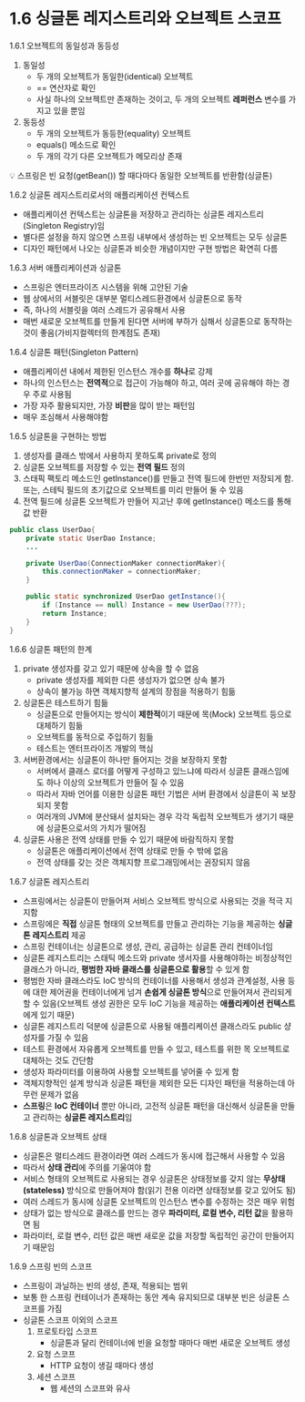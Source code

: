 # 1.6 싱글톤 레지스트리와 오브젝트 스코프

1.6.1 오브젝트의 동일성과 동등성

1. 동일성
    - 두 개의 오브젝트가 동일한(identical) 오브젝트
    - == 연산자로 확인
    - 사실 하나의 오브젝트만 존재하는 것이고, 두 개의 오브젝트 **레퍼런스** 변수를 가지고 있을 뿐임
2. 동등성
    - 두 개의 오브젝트가 동등한(equality) 오브젝트
    - equals() 메소드로 확인
    - 두 개의 각기 다른 오브젝트가 메모리상 존재

<aside>
💡 스프링은 빈 요청(getBean()) 할 때다마다 동일한 오브젝트를 반환함(싱글톤)

</aside>

1.6.2 싱글톤 레지스트리로서의 애플리케이션 컨텍스트

- 애플리케이션 컨텍스트는 싱글톤을 저장하고 관리하는 싱글톤 레지스트리(Singleton Registry)임
- 별다른 설정을 하지 않으면 스프링 내부에서 생성하는 빈 오브젝트는 모두 싱글톤
- 디자인 패턴에서 나오는 싱글톤과 비슷한 개념이지만 구현 방법은 확연히 다름

1.6.3 서버 애플리케이션과 싱글톤

- 스프링은 엔터프라이즈 시스템을 위해 고안된 기술
- 웹 상에서의 서블릿은 대부분 멀티스레드환경에서 싱글톤으로 동작
- 즉, 하나의 서블릿을 여러 스레드가 공유해서 사용
- 매번 새로운 오브젝트를 만들게 된다면 서버에 부하가 심해서 싱글톤으로 동작하는 것이 좋음(가비지컬렉터의 한계점도 존재)

1.6.4 싱글톤 패턴(Singleton Pattern)

- 애플리케이션 내에서 제한된 인스턴스 개수를 **하나**로 강제
- 하나의 인스턴스는 **전역적**으로 접근이 가능해야 하고, 여러 곳에 공유해야 하는 경우 주로 사용됨
- 가장 자주 활용되지만, 가장 **비판**을 많이 받는 패턴임
- 매우 조심해서 사용해야함

1.6.5 싱글톤을 구현하는 방법

1. 생성자를 클래스 밖에서 사용하지 못하도록 private로 정의
2. 싱글톤 오브젝트를 저장할 수 있는 **전역 필드** 정의
3. 스태픽 팩토리 메소드인 getInstance()를 만들고 전역 필드에 한번만 저장되게 함. 또는, 스테틱 필드의 초기값으로 오브젝트를 미리 만들어 둘 수 있음
4. 전역 필드에 싱글톤 오브젝트가 만들어 지고난 후에 getInstance() 메소드를 통해 값 반환

```java
public class UserDao{
	private static UserDao Instance;
	...

	private UserDao(ConnectionMaker connectionMaker){
		this.connectionMaker = connectionMaker;
	}

	public static synchronized UserDao getInstance(){
		if (Instance == null) Instance = new UserDao(???);
		return Instance;
	}
}
```

1.6.6 싱글톤 패턴의 한계

1. private 생성자를 갖고 있기 때문에 상속을 할 수 없음
    - private 생성자를 제외한 다른 생성자가 없으면 상속 불가
    - 상속이 불가능 하면 객체지향적 설계의 장점을 적용하기 힘듦
2. 싱글톤은 테스트하기 힘듦
    - 싱글톤으로 만들어지는 방식이 **제한적**이기 때문에 목(Mock) 오브젝트 등으로 대체하기 힘듦
    - 오브젝트를 동적으로 주입하기 힘듦
    - 테스트는 엔터프라이즈 개발의 핵심
3. 서버환경에서는 싱글톤이 하나만 들어지는 것을 보장하지 못함
    - 서버에서 클래스 로더를 어떻게 구성하고 있느냐에 따라서 싱글톤 클래스임에도 하나 이상의 오브젝트가 만들어 질 수 있음
    - 따라서 자바 언어를 이용한 싱글톤 패턴 기법은 서버 환경에서 싱글톤이 꼭 보장되지 못함
    - 여러개의 JVM에 분산돼서 설치돠는 경우 각각 독립적 오브젝트가 생기기 때문에 싱글톤으로서의 가치가 떨어짐
4. 싱글톤 사용은 전역 상태를 만들 수 있기 때문에 바람직하지 못함
    - 싱글톤은 애플리케이션에서 전역 상태로 만들 수 밖에 없음
    - 전역 상태를 갖는 것은 객체지향 프로그래밍에서는 권장되지 않음
    

1.6.7 싱글톤 레지스트리

- 스프링에서는 싱글톤이 만들어져 서비스 오브젝트 방식으로 사용되는 것을 적극 지지함
- 스프링에은 **직접** 싱글톤 형태의 오브젝트를 만들고 관리하는 기능을 제공하는 **싱글톤 레지스트리** 제공
- 스프링 컨테이너는 싱글톤으로 생성, 관리, 공급하는 싱글톤 관리 컨테이너임
- 싱글톤 레지스트리는 스태틱 메소드와 private 생서자를 사용해야하는 비정상적인 클래스가 아니라, **평범한 자바 클래스를 싱글톤으로 활용**할 수 있게 함
- 평범한 자바 클래스라도 IoC 방식의 컨테이너를 사용해서 생성과 관계설정, 사용 등에 대한 제어권을 컨테이너에게 넘겨 **손쉽게 싱글톤 방식**으로 만들어져서 관리되게 할 수 있음(오브젝트 생성 권한은 모두 IoC 기능을 제공하는 **애플리케이션 컨텍스트**에게 있기 때문)
- 싱글톤 레지스트리 덕분에 싱글톤으로 사용될 애플리케이션 클래스라도 public 샹성자를 가질 수 있음
- 테스트 환경에서 자유롭게 오브젝트를 만들 수 있고, 테스트를 위한 목 오브젝트로 대체하는 것도 간단함
- 생성자 파라미터를 이용하여 사용할 오브젝트를 넣어줄 수 있게 함
- 객체지향적인 설계 방식과 싱글톤 패턴을 제외한 모든 디자인 패턴을 적용하는데 아무런 문제가 없음
- **스프링**은 **IoC 컨테이너** 뿐만 아니라, 고전적 싱글톤 패턴을 대신해서 싱글톤을 만들고 관리하는 **싱글톤 레지스트리**임

1.6.8 싱글톤과 오브젝트 상태

- 싱글톤은 멀티스레드 환경이라면 여러 스레드가 동시에 접근해서 사용할 수 있음
- 따라서 **상태 관리**에 주의를 기울여야 함
- 서비스 형태의 오브젝트로 사용되는 경우 싱글톤은 상태정보를 갖지 않는 **무상태(stateless)** 방식으로 만들어져야 함(읽기 전용 이라면 상태정보를 갖고 있어도 됨)
- 여러 스레드가 동시에 싱글톤 오브젝트의 인스턴스 변수를 수정하는 것은 매우 위험
- 상태가 없는 방식으로 클래스를 만드는 경우 **파라미터, 로컬 변수, 리턴 값**을 활용하면 됨
- 파라미터, 로컬 변수, 리턴 값은 매번 새로운 값을 저장할 독립적인 공간이 만들어지기 때문임

1.6.9  스프링 빈의 스코프

- 스프링이 과닐하는 빈의 생성, 존재, 적용되는 범위
- 보통 한 스프링 컨테이너가 존재하는 동안 계속 유지되므로 대부분 빈은 싱글톤 스코프를 가짐
- 싱글톤 스코프 이외의 스코프
    1. 프로토타입 스코프
        - 싱글톤과 달리 컨테이너에 빈을 요청할 때마다 매번 새로운 오브젝트 생성
    2. 요청 스코프
        - HTTP 요청이 생길 때마다 생성
    3. 세션 스코프
        - 웹 세션의 스코프와 유사